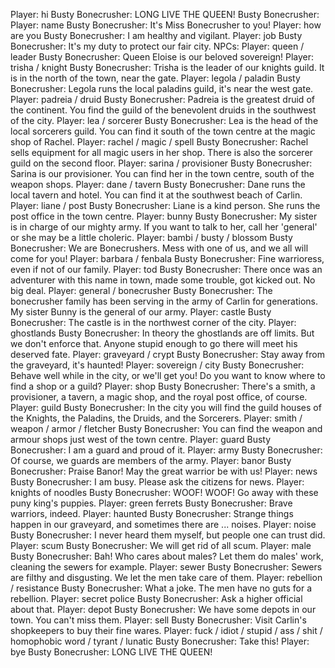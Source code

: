 Player: hi
Busty Bonecrusher: LONG LIVE THE QUEEN!
Busty Bonecrusher:
Player: name
Busty Bonecrusher: It's Miss Bonecrusher to you!
Player: how are you
Busty Bonecrusher: I am healthy and vigilant.
Player: job
Busty Bonecrusher: It's my duty to protect our fair city.
NPCs:
Player: queen / leader
Busty Bonecrusher: Queen Eloise is our beloved sovereign!
Player: trisha / knight
Busty Bonecrusher: Trisha is the leader of our knights guild. It is in the north of the town, near the gate.
Player: legola / paladin
Busty Bonecrusher: Legola runs the local paladins guild, it's near the west gate.
Player: padreia / druid
Busty Bonecrusher: Padreia is the greatest druid of the continent. You find the guild of the benevolent druids in the southwest of the city.
Player: lea / sorcerer
Busty Bonecrusher: Lea is the head of the local sorcerers guild. You can find it south of the town centre at the magic shop of Rachel.
Player: rachel / magic / spell
Busty Bonecrusher: Rachel sells equipment for all magic users in her shop. There is also the sorcerer guild on the second floor.
Player: sarina / provisioner
Busty Bonecrusher: Sarina is our provisioner. You can find her in the town centre, south of the weapon shops.
Player: dane / tavern
Busty Bonecrusher: Dane runs the local tavern and hotel. You can find it at the southwest beach of Carlin.
Player: liane / post
Busty Bonecrusher: Liane is a kind person. She runs the post office in the town centre.
Player: bunny
Busty Bonecrusher: My sister is in charge of our mighty army. If you want to talk to her, call her 'general' or she may be a little choleric.
Player: bambi / busty / blossom
Busty Bonecrusher: We are Bonecrushers. Mess with one of us, and we all will come for you!
Player: barbara / fenbala
Busty Bonecrusher: Fine warrioress, even if not of our family.
Player: tod
Busty Bonecrusher: There once was an adventurer with this name in town, made some trouble, got kicked out. No big deal.
Player: general / bonecrusher
Busty Bonecrusher: The bonecrusher family has been serving in the army of Carlin for generations. My sister Bunny is the general of our army.
Player: castle
Busty Bonecrusher: The castle is in the northwest corner of the city.
Player: ghostlands
Busty Bonecrusher: In theory the ghostlands are off limits. But we don't enforce that. Anyone stupid enough to go there will meet his deserved fate.
Player: graveyard / crypt
Busty Bonecrusher: Stay away from the graveyard, it's haunted!
Player: sovereign / city
Busty Bonecrusher: Behave well while in the city, or we'll get you! Do you want to know where to find a shop or a guild?
Player: shop
Busty Bonecrusher: There's a smith, a provisioner, a tavern, a magic shop, and the royal post office, of course.
Player: guild
Busty Bonecrusher: In the city you will find the guild houses of the Knights, the Paladins, the Druids, and the Sorcerers.
Player: smith / weapon / armor / fletcher
Busty Bonecrusher: You can find the weapon and armour shops just west of the town centre.
Player: guard
Busty Bonecrusher: I am a guard and proud of it.
Player: army
Busty Bonecrusher: Of course, we guards are members of the army.
Player: banor
Busty Bonecrusher: Praise Banor! May the great warrior be with us!
Player: news
Busty Bonecrusher: I am busy. Please ask the citizens for news.
Player: knights of noodles
Busty Bonecrusher: WOOF! WOOF! Go away with these puny king's puppies.
Player: green ferrets
Busty Bonecrusher: Brave warriors, indeed.
Player: haunted
Busty Bonecrusher: Strange things happen in our graveyard, and sometimes there are ... noises.
Player: noise
Busty Bonecrusher: I never heard them myself, but people one can trust did.
Player: scum
Busty Bonecrusher: We will get rid of all scum.
Player: male
Busty Bonecrusher: Bah! Who cares about males? Let them do males' work, cleaning the sewers for example.
Player: sewer
Busty Bonecrusher: Sewers are filthy and disgusting. We let the men take care of them.
Player: rebellion / resistance
Busty Bonecrusher: What a joke. The men have no guts for a rebellion.
Player: secret police
Busty Bonecrusher: Ask a higher official about that.
Player: depot
Busty Bonecrusher: We have some depots in our town. You can't miss them.
Player: sell
Busty Bonecrusher: Visit Carlin's shopkeepers to buy their fine wares.
Player: fuck / idiot / stupid / ass / shit / homophobic word / tyrant / lunatic 
Busty Bonecrusher: Take this!
Player: bye
Busty Bonecrusher: LONG LIVE THE QUEEN!
